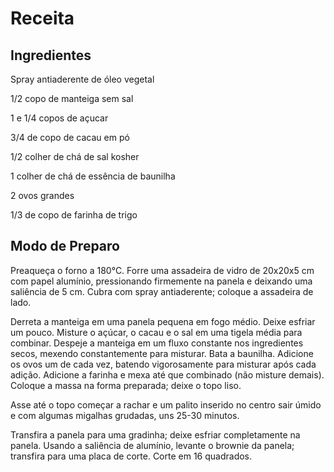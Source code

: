 # Receita

## Ingredientes

Spray antiaderente de óleo vegetal

1/2 copo de manteiga sem sal

1 e 1/4 copos de açucar

3/4 de copo de cacau em pó

1/2 colher de chá de sal kosher

1 colher de chá de essência de baunilha

2 ovos grandes

1/3 de copo de farinha de trigo

## Modo de Preparo

Preaqueça o forno a 180°C. Forre uma assadeira de vidro de 20x20x5 cm com papel alumínio, pressionando firmemente na panela e deixando uma saliência de 5 cm. Cubra com spray antiaderente; coloque a assadeira de lado.

Derreta a manteiga em uma panela pequena em fogo médio. Deixe esfriar um pouco. Misture o açúcar, o cacau e o sal em uma tigela média para combinar. Despeje a manteiga em um fluxo constante nos ingredientes secos, mexendo constantemente para misturar. Bata a baunilha. Adicione os ovos um de cada vez, batendo vigorosamente para misturar após cada adição. Adicione a farinha e mexa até que combinado (não misture demais). Coloque a massa na forma preparada; deixe o topo liso.

Asse até o topo começar a rachar e um palito inserido no centro sair úmido e com algumas migalhas grudadas, uns 25-30 minutos.

Transfira a panela para uma gradinha; deixe esfriar completamente na panela. Usando a saliência de alumínio, levante o brownie da panela; transfira para uma placa de corte. Corte em 16 quadrados.